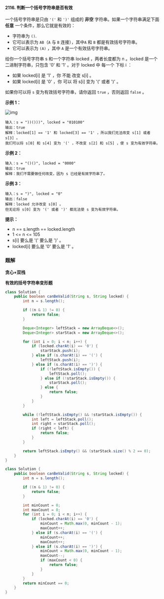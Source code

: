 #### 2116. 判断一个括号字符串是否有效

一个括号字符串是只由 `'('` 和 `')'` 组成的 **非空** 字符串。如果一个字符串满足下面 **任意** 一个条件，那么它就是有效的：

- 字符串为 `()`.
- 它可以表示为 `AB`（`A` 与 `B` 连接），其中`A` 和 `B` 都是有效括号字符串。
- 它可以表示为 `(A)` ，其中 `A` 是一个有效括号字符串。

给你一个括号字符串 s 和一个字符串 locked ，两者长度都为 n 。locked 是一个二进制字符串，只包含 '0' 和 '1' 。对于 locked 中 每一个 下标 i ：

* 如果 locked[i] 是 '1' ，你 不能 改变 s[i] 。
*  如果 locked[i] 是 '0' ，你 可以 将 s[i] 变为 '(' 或者 ')' 。

如果你可以将 `s` 变为有效括号字符串，请你返回 `true` ，否则返回 `false` 。

**示例 1：**

![img](http://gitlab.wsh-study.com/xp-study/LeeteCode/-/blob/master/数据结构/基础数据结构/栈/images/判断一个括号字符串是否有效/1.jpg)

```shell
输入：s = "))()))", locked = "010100"
输出：true
解释：locked[1] == '1' 和 locked[3] == '1' ，所以我们无法改变 s[1] 或者 s[3] 。
我们可以将 s[0] 和 s[4] 变为 '(' ，不改变 s[2] 和 s[5] ，使 s 变为有效字符串。
```

**示例 2：**

```shell
输入：s = "()()", locked = "0000"
输出：true
解释：我们不需要做任何改变，因为 s 已经是有效字符串了。
```

**示例 3：**

```shell
输入：s = ")", locked = "0"
输出：false
解释：locked 允许改变 s[0] 。
但无论将 s[0] 变为 '(' 或者 ')' 都无法使 s 变为有效字符串。
```

**提示：**

* n == s.length == locked.length
* 1 <= n <= 105
* s[i] 要么是 '(' 要么是 ')' 。
* locked[i] 要么是 '0' 要么是 '1' 。

### 题解

**贪心+双栈**

**有效的括号字符串变形题**

```java
class Solution {
    public boolean canBeValid(String s, String locked) {
        int n = s.length();

        if ((n & 1) != 0) {
            return false;
        }

        Deque<Integer> leftStack = new ArrayDeque<>();
        Deque<Integer> starStack = new ArrayDeque<>();

        for (int i = 0; i < n; i++) {
            if (locked.charAt(i) == '0') {
                starStack.push(i);
            } else if (s.charAt(i) == '(') {
                leftStack.push(i);
            } else if (s.charAt(i) == ')') {
                if (!leftStack.isEmpty()) {
                    leftStack.poll();
                } else if (!starStack.isEmpty()) {
                    starStack.poll();
                } else {
                    return false;
                }
            }
        }

        while (!leftStack.isEmpty() && !starStack.isEmpty()) {
            int left = leftStack.poll();
            int right = starStack.poll();
            if (right < left) {
                return false;
            }
        }

        return leftStack.isEmpty() && (starStack.size() % 2 == 0);
    }
}
```

```java
class Solution {
    public boolean canBeValid(String s, String locked) {
        int n = s.length();

        if ((n & 1) != 0) {
            return false;
        }

        int minCount = 0;
        int maxCount = 0;
        for (int i = 0; i < n; i++) {
            if (locked.charAt(i) == '0') {
                minCount = Math.max(0, minCount - 1);
                maxCount++;
            } else if (s.charAt(i) == '(') {
                minCount++;
                maxCount++;
            } else if (s.charAt(i) == ')') {
                minCount = Math.max(0, minCount - 1);
                maxCount--;
                if (maxCount < 0) {
                    return false;
                }
            }
        }
        return minCount == 0;
    }
}
```

